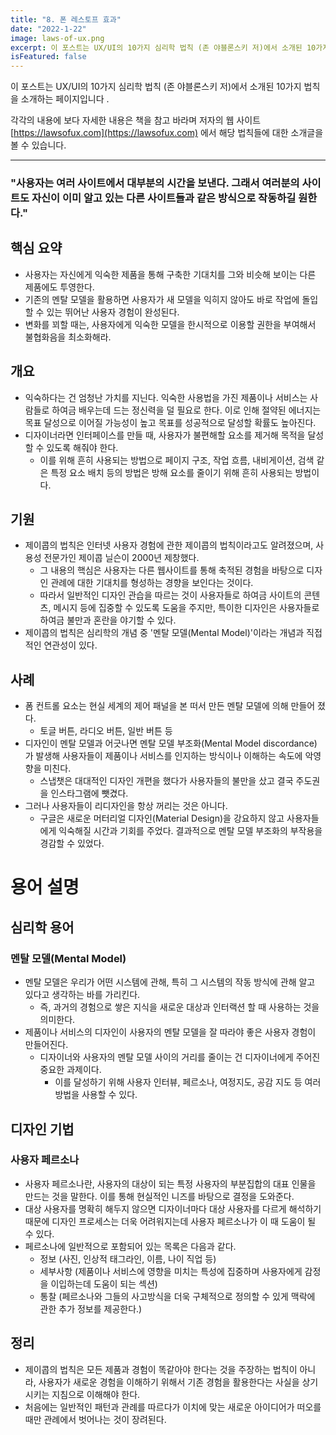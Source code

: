 ```yaml
---
title: "8. 폰 레스토프 효과"
date: "2022-1-22"
image: laws-of-ux.png
excerpt: 이 포스트는 UX/UI의 10가지 심리학 법칙 (존 야블론스키 저)에서 소개된 10가지 법칙을 소개하는 페이지입니다 .
isFeatured: false
---
```


이 포스트는 UX/UI의 10가지 심리학 법칙 (존 야블론스키 저)에서 소개된 10가지 법칙을 소개하는 페이지입니다 .

각각의 내용에 보다 자세한 내용은 책을 참고 바라며 저자의 웹 사이트 [https://lawsofux.com](https://lawsofux.com) 에서 해당 법칙들에 대한 소개글을 볼 수 있습니다.

---

### **"사용자는 여러 사이트에서 대부분의 시간을 보낸다. 그래서 여러분의 사이트도 자신이 이미 알고 있는 다른 사이트들과 같은 방식으로 작동하길 원한다."**

## 핵심 요약

- 사용자는 자신에게 익숙한 제품을 통해 구축한 기대치를 그와 비슷해 보이는 다른 제품에도 투영한다.
- 기존의 멘탈 모델을 활용하면 사용자가 새 모델을 익히지 않아도 바로 작업에 돌입할 수 있는 뛰어난 사용자 경험이 완성된다.
- 변화를 꾀할 때는, 사용자에게 익숙한 모델을 한시적으로 이용할 권한을 부여해서 불협화음을 최소화해라.

## 개요

- 익숙하다는 건 엄청난 가치를 지닌다. 익숙한 사용법을 가진 제품이나 서비스는 사람들로 하여금 배우는데 드는 정신력을 덜 필요로 한다. 이로 인해 절약된 에너지는 목표 달성으로 이어질 가능성이 높고 목표를 성공적으로 달성할 확률도 높아진다.
- 디자이너라면 인터페이스를 만들 때, 사용자가 불편해할 요소를 제거해 목적을 달성할 수 있도록 해줘야 한다.
  - 이를 위해 흔히 사용되는 방법으로 페이지 구조, 작업 흐름, 내비게이션, 검색 같은 특정 요소 배치 등의 방법은 방해 요소를 줄이기 위해 흔히 사용되는 방법이다.

## 기원

- 제이콥의 법칙은 인터넷 사용자 경험에 관한 제이콥의 법칙이라고도 알려졌으며, 사용성 전문가인 제이콥 닐슨이 2000년 제창했다.
  - 그 내용의 핵심은 사용자는 다른 웹사이트를 통해 축적된 경험을 바탕으로 디자인 관례에 대한 기대치를 형성하는 경향을 보인다는 것이다.
  - 따라서 일반적인 디자인 관습을 따르는 것이 사용자들로 하여금 사이트의 콘텐츠, 메시지 등에 집중할 수 있도록 도움을 주지만, 특이한 디자인은 사용자들로 하여금 불만과 혼란을 야기할 수 있다.
- 제이콥의 법칙은 심리학의 개념 중 '멘탈 모델(Mental Model)'이라는 개념과 직접적인 연관성이 있다.

## 사례

- 폼 컨트롤 요소는 현실 세계의 제어 패널을 본 떠서 만든 멘탈 모델에 의해 만들어 졌다.
  - 토글 버튼, 라디오 버튼, 일반 버튼 등
- 디자인이 멘탈 모델과 어긋나면 멘탈 모델 부조화(Mental Model discordance) 가 발생해 사용자들이 제품이나 서비스를 인지하는 방식이나 이해하는 속도에 악영향을 미친다.
  - 스냅챗은 대대적인 디자인 개편을 했다가 사용자들의 불만을 샀고 결국 주도권을 인스타그램에 뺏겼다.
- 그러나 사용자들이 리디자인을 항상 꺼리는 것은 아니다.
  - 구글은 새로운 머터리얼 디자인(Material Design)을 강요하지 않고 사용자들에게 익숙해질 시간과 기회를 주었다. 결과적으로 멘탈 모델 부조화의 부작용을 경감할 수 있었다.

# 용어 설명

## 심리학 용어

### 멘탈 모델(Mental Model)

- 멘탈 모델은 우리가 어떤 시스템에 관해, 특히 그 시스템의 작동 방식에 관해 알고 있다고 생각하는 바를 가리킨다.
  - 즉, 과거의 경험으로 쌓은 지식을 새로운 대상과 인터랙션 할 때 사용하는 것을 의미한다.
- 제품이나 서비스의 디자인이 사용자의 멘탈 모델을 잘 따라야 좋은 사용자 경험이 만들어진다.
  - 디자이너와 사용자의 멘탈 모델 사이의 거리를 줄이는 건 디자이너에게 주어진 중요한 과제이다.
    - 이를 달성하기 위해 사용자 인터뷰, 페르소나, 여정지도, 공감 지도 등 여러 방법을 사용할 수 있다.

## 디자인 기법

### 사용자 페르소나

- 사용자 페르소나란, 사용자의 대상이 되는 특정 사용자의 부분집합의 대표 인물을 만드는 것을 말한다. 이를 통해 현실적인 니즈를 바탕으로 결정을 도와준다.
- 대상 사용자를 명확히 해두지 않으면 디자이너마다 대상 사용자를 다르게 해석하기 때문에 디자인 프로세스는 더욱 어려워지는데 사용자 페르소나가 이 때 도움이 될 수 있다.
- 페르소나에 일반적으로 포함되어 있는 목록은 다음과 같다.
  - 정보 (사진, 인상적 태그라인, 이름, 나이 직업 등)
  - 세부사항 (제품이나 서비스에 영향을 미치는 특성에 집중하며 사용자에게 감정을 이입하는데 도움이 되는 섹션)
  - 통찰 (페르소나와 그들의 사고방식을 더욱 구체적으로 정의할 수 있게 맥락에 관한 추가 정보를 제공한다.)

## 정리

- 제이콥의 법칙은 모든 제품과 경험이 똑같아야 한다는 것을 주장하는 법칙이 아니라, 사용자가 새로운 경험을 이해하기 위해서 기존 경험을 활용한다는 사실을 상기시키는 지침으로 이해해야 한다.
- 처음에는 일반적인 패턴과 관례를 따르다가 이치에 맞는 새로운 아이디어가 떠오를 때만 관례에서 벗어나는 것이 장려된다.
